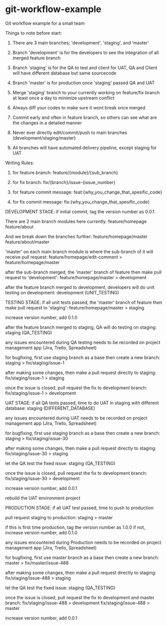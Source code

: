 # git-workflow-example
Git workflow example for a small team

Things to note before start:

1. There are 3 main branches; 'development', 'staging', and 'master'

2. Branch 'development' is for the developers to see the integration of all merged feature branch

3. Branch 'staging' is for the QA to test and client for UAT, QA and Client will have different database but same sourcecode

4. Branch 'master' is for production once 'staging' passed QA and UAT

5. Merge 'staging' branch to your currently working on feature/fix branch at least once a day to minimize upstream conflict

6. Always diff your codes to make sure it wont break once merged

7. Commit early and often in feature branch, so others can see what are the changes in a detailed manner

8. Never ever directly edit/commit/push to main branches (development/staging/master)

9. All branches will have automated delivery pipeline, except staging for UAT

Writing Rules:

1. for feature branch: feature/{module}/{sub_branch}

2. for fix branch: fix/{branch}/issue-{issue_number}

3. for feature commit message: feat:{why_you_change_that_spesific_code}

4. for fix commit message: fix:{why_you_change_that_spesific_code}

DEVELOPMENT STAGE:
if initial commit, tag the version number as 0.0.1

There are 2 main branch modules here currently:
feature/homepage
feature/about

And we break down the branches further:
feature/homepage/master
feature/about/master

'master' on each main branch module is where the sub-branch of it will receive pull request:
feature/homepage/edit-comment > feature/homepage/master

after the sub-branch merged, the 'master' branch of feature then make pull request to 'development':
feature/homepage/master > development

after the feature branch merged to development, developers will do unit testing on development:
development (UNIT_TESTING)

TESTING STAGE:
if all unit tests passed, the 'master' branch of feature then make pull request to 'staging':
feature/homepage/master > staging

increase version number, add 0.1.0

after the feature branch merged to staging, QA will do testing on staging:
staging (QA_TESTING)

any issues encountered during QA testing needs to be recorded on project management app (Jira, Trello, Spreadsheet)

for bugfixing, first use staging branch as a base then create a new branch:
staging > fix/staging/issue-1

after making some changes, then make a pull request directly to staging:
fix/staging/issue-1 > staging

once the issue is closed, pull request the fix to development branch:
fix/staging/issue-1 > development

UAT STAGE:
if all QA tests passed, time to do UAT in staging with different database:
staging (DIFFERENT_DATABASE)

any issues encountered during UAT needs to be recorded on project management app (Jira, Trello, Spreadsheet)

for bugfixing, first use staging branch as a base then create a new branch:
staging > fix/staging/issue-30

after making some changes, then make a pull request directly to staging:
fix/staging/issue-30 > staging

let the QA test the fixed issue:
staging (QA_TESTING)

once the issue is closed, pull request the fix to development branch:
fix/staging/issue-30 > development

increase version number, add 0.0.1

rebuild the UAT environment project

PRODUCTION STAGE:
if all UAT test passed, time to push to production

pull request staging to production:
staging > master

if this is first time production, tag the version number as 1.0.0
if not, increase version number, add 0.1.0

any issues encountered during Production needs to be recorded on project management app (Jira, Trello, Spreadsheet)

for bugfixing, first use master branch as a base then create a new branch:
master > fix/master/issue-488

after making some changes, then make a pull request directly to staging:
fix/staging/issue-488 > staging

let the QA test the fixed issue:
staging (QA_TESTING)

once the issue is closed, pull request the fix to development and master branch:
fix/staging/issue-488 > development
fix/staging/issue-488 > master

increase version number, add 0.0.1
